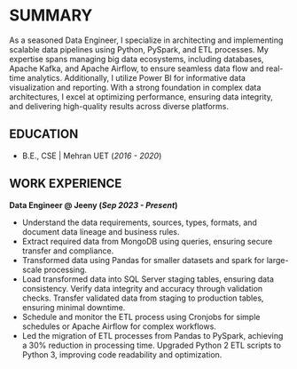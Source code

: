 # SUMMARY

As a seasoned Data Engineer, I specialize in architecting and implementing scalable data pipelines using Python, PySpark, and ETL processes. My expertise spans managing big data ecosystems, including databases, Apache Kafka, and Apache Airflow, to ensure seamless data flow and real-time analytics. Additionally, I utilize Power BI for informative data visualization and reporting. With a strong foundation in complex data architectures, I excel at optimizing performance, ensuring data integrity, and delivering high-quality results across diverse platforms.

## EDUCATION
- B.E., CSE | Mehran UET (_2016 - 2020_)

## WORK EXPERIENCE
**Data Engineer @ Jeeny (_Sep 2023 - Present_)**
- Understand the data requirements, sources, types, formats, and document data lineage and business rules.
-	Extract required data from MongoDB using queries, ensuring secure transfer and compliance.
-	Transformed data using Pandas for smaller datasets and spark for large-scale processing.
-	Load transformed data into SQL Server staging tables, ensuring data consistency. Verify data integrity and accuracy
through validation checks. Transfer validated data from staging to production tables, ensuring minimal downtime.
-	Schedule and monitor the ETL process using Cronjobs for simple schedules or Apache Airflow for complex workflows.
-	Led the migration of ETL processes from Pandas to PySpark, achieving a 30% reduction in processing time. Upgraded Python
2 ETL scripts to Python 3, improving code readability and optimization.


